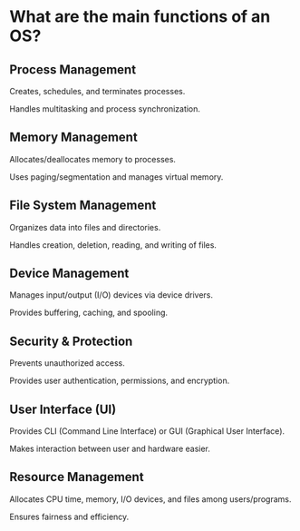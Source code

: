 # What are the main functions of an OS?

## Process Management 

Creates, schedules, and terminates processes.

Handles multitasking and process synchronization.

## Memory Management 

Allocates/deallocates memory to processes.

Uses paging/segmentation and manages virtual memory.

## File System Management 

Organizes data into files and directories.

Handles creation, deletion, reading, and writing of files.

## Device Management 

Manages input/output (I/O) devices via device drivers.

Provides buffering, caching, and spooling.

## Security & Protection 

Prevents unauthorized access.

Provides user authentication, permissions, and encryption.

## User Interface (UI) 

Provides CLI (Command Line Interface) or GUI (Graphical User Interface).

Makes interaction between user and hardware easier.

## Resource Management 

Allocates CPU time, memory, I/O devices, and files among users/programs.

Ensures fairness and efficiency.